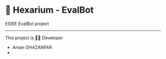 # 🤖 Hexarium - EvalBot
ESIEE EvalBot project

<hr />
This project is 
👨‍💻 Developer

- Aman GHAZANFAR
- 

